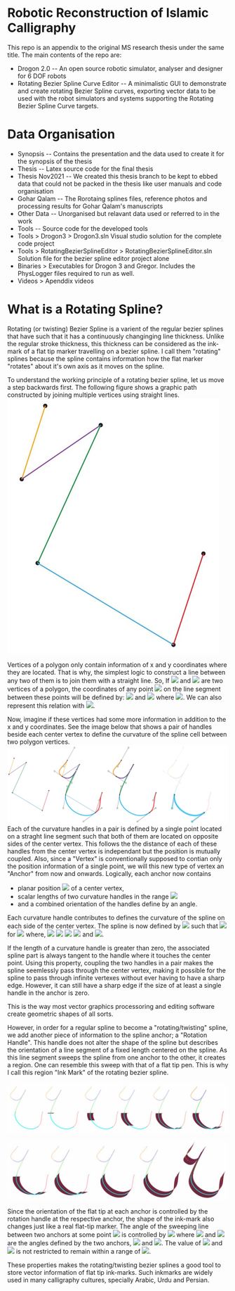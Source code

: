 # Robotic Reconstruction of Islamic Calligraphy
This repo is an appendix to the original MS research thesis under the same title. The main contents of the repo are: 
 - Drogon 2.0 -- An open source robotic simulator, analyser and designer for 6 DOF robots
 - Rotating Bezier Spline Curve Editor -- A minimalistic GUI to demonstrate and create rotating Bezier Spline curves, exporting vector data to be used with the robot simulators and systems supporting the Rotating Bezier Spline Curve targets.

# Data Organisation
* Synopsis -- Contains the presentation and the data used to create it for the synopsis of the thesis
* Thesis -- Latex source code for the final thesis
* Thesis Nov2021 -- We created this thesis branch to be kept to ebbed data that could not be packed in the thesis like user manuals and code organisation
* Gohar Qalam -- The Rorotaing splines files, reference photos and processing results for Gohar Qalam's manuscripts
* Other Data -- Unorganised but relavant data used or referred to in the work
* Tools -- Source code for the developed tools 
* Tools > Drogon3 > Drogon3.sln Visual studio solution for the complete code project
* Tools > RotatingBezierSplineEditor > RotatingBezierSplineEditor.sln Solution file for the bezier spline editor project alone
* Binaries > Executables for Drogon 3 and Gregor. Includes the PhysLogger files required to run as well.
* Videos > Apenddix videos

# What is a Rotating Spline?
Rotating (or twisting) Bezier Spline is a varient of the regular bezier splines that have such that it has a continuously changinging line thickness. Unlike the regular stroke thickness, this thickness can be considered as the ink-mark of a flat tip marker travelling on a bezier spline. I call them "rotating" splines because the spline contains information how the flat marker "rotates" about it's own axis as it moves on the spline.

To understand the working principle of a rotating bezier spline, let us move a step backwards first. The following figure shows a graphic path constructed by joining multiple vertices using straight lines. ![enter image description here](https://raw.githubusercontent.com/umartechboy/Thesis_2017-MS-MC-17/main/Tools/RotatingBezierSplineEditor/Images/polygon.jpg)

Vertices of a polygon only contain information of x and y coordinates where they are located. That is why, the simplest logic to construct a line between any two of them is to join them with a straight line. So, If <img src="https://render.githubusercontent.com/render/math?math=P_M = (x_M, y_M)"> and <img src="https://render.githubusercontent.com/render/math?math=P_N = (x_N, y_N)"> are two
vertices of a polygon, the coordinates of any point <img src="https://render.githubusercontent.com/render/math?math=P(x, y)"> on the line segment between these points will be defined by:
<img src="https://render.githubusercontent.com/render/math?math=x=(1 - f)x_N %2B f x_M"> and <img src="https://render.githubusercontent.com/render/math?math=y_L=(1 - f)y_N %2B f y_M"> where <img src="https://render.githubusercontent.com/render/math?math=f\in[0,1]">. We can also represent this relation with 
<img src="https://render.githubusercontent.com/render/math?math=P(f)=f P_M %2b (1-f) P_N">.

Now, imagine if these vertices had some more information in addition to the x and y coordinates. See the image below that shows a pair of handles beside each center vertex to define the curvature of the spline cell between two polygon vertices. 
![enter image description here](https://raw.githubusercontent.com/umartechboy/Thesis_2017-MS-MC-17/main/Tools/RotatingBezierSplineEditor/Images/spline.jpg)
Each of the curvature handles in a pair is defined by a single point located on a straght line segment such that both of them are located on opposite sides of the center vertex. This follows the the distance of each of these handles from the center vertex is independant but the  position is mutually coupled. Also, since a "Vertex" is conventionally supposed to contian only the position information of a single point, we will this new type of vertex an "Anchor" from now and onwards. Logically, each anchor now contains

 - planar position <img src="https://render.githubusercontent.com/render/math?math=(x,y)"> of a center vertex,
 - scalar lengths of two curvature handles in the range <img src="https://render.githubusercontent.com/render/math?math=\in[0,\infinity]">
 - and a combined orientation of the handles define by an angle.

Each curvature handle contributes to defines the curvature of the spline on each side of the center vertex. The spline is now defined by <img src="https://render.githubusercontent.com/render/math?math=P"> such that 
<img src="https://render.githubusercontent.com/render/math?math=P(f) = f P_{2a}(f) %2b (1-f) P_{2b}(f),"> for <img src="https://render.githubusercontent.com/render/math?math=f\in[0,\infinity]">
where,
<img src="https://render.githubusercontent.com/render/math?math=P_{2a}(f) = f P_{1a}(f) %2b (1-f) P_{1b}(f),">
<img src="https://render.githubusercontent.com/render/math?math=P_{2b}(f) = f P_{1b}(f) %2b (1-f) P_{1c}(f),">
<img src="https://render.githubusercontent.com/render/math?math=P_{1a}(f) = f P_{N}(f) %2b (1-f) H_{N2}(f),">
<img src="https://render.githubusercontent.com/render/math?math=P_{1b}(f) = 
f H_{N2}(f) %2b (1-f) H_{M1}(f),"> 
and 
<img src="https://render.githubusercontent.com/render/math?math=P_{1c}(f) = f H_{M1}(f) %2b (1-f) P_{M}(f),">.

If the length of a curvature handle is greater than zero, the associated spline part is always tangent to the handle where it touches the center point. Using this property, coupling the two handles in a pair makes the spline seemlessly pass through the center vertex, making it possible for the spline to pass through infinite vertexes without ever having to have a sharp edge. However, it can still have a sharp edge if the size of at least a single handle in the anchor is zero.

This is the way most vector graphics processoring and editing software create geometric shapes of all sorts. 

However, in order for a regular spline to become a "rotating/twisting" spline, we add another piece of information to the spline anchor; a "Rotation Handle". This handle does not alter the shape of the spline but describes the orientation of a line segment of a fixed length centered on the spline. As this line segment sweeps the spline from one anchor to the other, it creates a region. One can resemble this sweep with that of a flat tip pen. This is why I call this region "Ink Mark" of the rotating bezier spline. 

![enter image description here](https://raw.githubusercontent.com/umartechboy/Thesis_2017-MS-MC-17/main/Tools/RotatingBezierSplineEditor/Images/RotationInkDescription.jpg)

![enter image description here](https://raw.githubusercontent.com/umartechboy/Thesis_2017-MS-MC-17/main/Tools/RotatingBezierSplineEditor/Images/RotationInkDescription2.jpg)


Since the orientation of the flat tip at each anchor is controlled by the rotation handle at the respective anchor, the shape of the ink-mark also changes just like a real flat-tip marker. The angle of the sweeping line between two anchors at some point <img src="https://render.githubusercontent.com/render/math?math=P(f)"> is controlled by <img src="https://render.githubusercontent.com/render/math?math=\theta(f) = f \angle R_{M} %2b (1-f) \angle R_{N},"> where <img src="https://render.githubusercontent.com/render/math?math=R_N"> and <img src="https://render.githubusercontent.com/render/math?math=R_M"> are the angles defined by the two anchors, <img src="https://render.githubusercontent.com/render/math?math=M"> and <img src="https://render.githubusercontent.com/render/math?math=N">. The value of <img src="https://render.githubusercontent.com/render/math?math=R_M"> and <img src="https://render.githubusercontent.com/render/math?math=R_N"> is not restricted to remain within a range of <img src="https://render.githubusercontent.com/render/math?math=2 \pi">.

These properties makes the rotating/twisting bezier splines a good tool to store  vector information of flat tip ink-marks. Such inkmarks are widely used in many calligraphy cultures, specially Arabic, Urdu and Persian.


